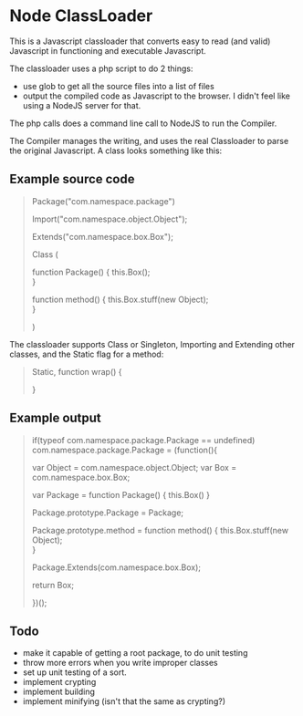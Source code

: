 # Node ClassLoader

This is a Javascript classloader that converts easy to read (and valid) Javascript in functioning and executable Javascript.

The classloader uses a php script to do 2 things:
- use glob to get all the source files into a list of files
- output the compiled code as Javascript to the browser. I didn't feel like using a NodeJS server for that.

The php calls does a command line call to NodeJS to run the Compiler.

The Compiler manages the writing, and uses the real Classloader to parse the original Javascript. A class looks something like this:

## Example source code

> Package("com.namespace.package")
> 
> Import("com.namespace.object.Object");
> 
> Extends("com.namespace.box.Box");
>
> Class
> (
>  
>   function Package()
>   {
>     this.Box();  
>   }
>
>   function method()
>   {
>     this.Box.stuff(new Object);  
>   }
>
> )

The classloader supports Class or Singleton, Importing and Extending other classes, and the Static flag for a method:

> Static, function wrap()
> {
>  
> }

## Example output

> if(typeof com.namespace.package.Package == undefined)
> com.namespace.package.Package = (function(){
> 
>   var Object = com.namespace.object.Object;
>   var Box = com.namespace.box.Box;
> 
>   var Package = function Package()
>   {
>     this.Box()
>   }
>
>   Package.prototype.Package = Package;
>
>   Package.prototype.method = function method()
>   {
>     this.Box.stuff(new Object);  
>   }
>
>   Package.Extends(com.namespace.box.Box);
>
>   return Box;
>
> })();


## Todo
- make it capable of getting a root package, to do unit testing
- throw more errors when you write improper classes
- set up unit testing of a sort.
- implement crypting
- implement building
- implement minifying (isn't that the same as crypting?)
